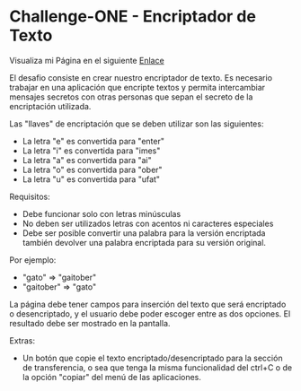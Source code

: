 # Challenge-ONE - Encriptador de Texto
Visualiza mi Página en el siguiente
<a href="https://ldp33.github.io/Challenge-ONE-Encriptador-de-Texto/">Enlace</a>

 <p>El desafio consiste en crear nuestro encriptador de texto. Es necesario trabajar en una aplicación que encripte textos y permita intercambiar mensajes secretos con otras personas que sepan el secreto de la encriptación utilizada.</p>
  <p>Las "llaves" de encriptación que se deben utilizar son las siguientes:</p>
  <ul>
    <li>La letra "e" es convertida para "enter"</li>
    <li>La letra "i" es convertida para "imes"</li>
    <li>La letra "a" es convertida para "ai"</li>
    <li>La letra "o" es convertida para "ober"</li>
    <li>La letra "u" es convertida para "ufat"</li>
  </ul>
  <p>Requisitos:</p>
  <ul>
    <li>Debe funcionar solo con letras minúsculas</li>
    <li>No deben ser utilizados letras con acentos ni caracteres especiales</li>
    <li>Debe ser posible convertir una palabra para la versión encriptada también devolver una palabra encriptada para su versión original.</li>
  </ul>
  <p>Por ejemplo:</p>
  <ul>
    <li>"gato" => "gaitober"</li>
    <li>"gaitober" => "gato"</li>
  </ul>
  <p>La página debe tener campos para inserción del texto que será encriptado o desencriptado, y el usuario debe poder escoger entre as dos opciones. El resultado debe ser mostrado en la pantalla.</p>
  <p>Extras:</p>
  <ul>
    <li>Un botón que copie el texto encriptado/desencriptado para la sección de transferencia, o sea que tenga la misma funcionalidad del ctrl+C o de la opción "copiar" del menú de las aplicaciones.</li>
  </ul>
  
